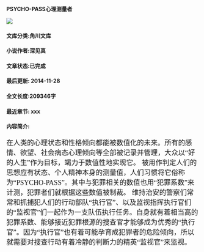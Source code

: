 **PSYCHO-PASS心理测量者**

![](http://img.wenku8.com/image/1/1765/1765s.jpg)

#### 文库分类:角川文库

#### 小说作者:深见真

#### 文章状态:已完成

#### 最后更新: 2014-11-28

#### 全文长度:209346字



#### 最近章节: xxx

#### 内容简介:   
<font face="SimSun" size=4> 
在人类的心理状态和性格倾向都能被数值化的未来。所有的感情、欲望、社会病态心理倾向等全部被记录并管理，大众以“好的人生”作为目标，竭力于数值性地实现它。
被用作判定人们的思想应有状态、个人精神本身的测量值，人们习惯将它俗称为“PSYCHO-PASS”。其中与犯罪相关的数值也用“犯罪系数”来计测，犯罪者们就根据这些数值被制裁。
维持治安的警察们常常和抓捕犯人们的行动部队“执行官”、以及监视指挥执行官们的“监视官”们一起作为一支队伍执行任务。自身就有着相当高的犯罪系数、能够接近犯罪根源的搜查官才能够成为优秀的“执行官”。因为“执行官”也有着可能孕育成犯罪者的危险倾向，所以就需要对搜查行动有着冷静的判断力的精英“监视官”来监视。   
</font>


